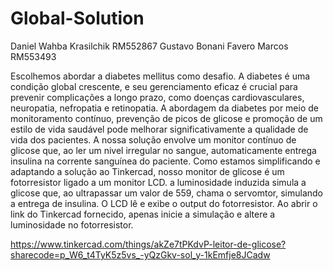 # Global-Solution

Daniel Wahba Krasilchik RM552867
Gustavo Bonani Favero Marcos RM553493


Escolhemos abordar a diabetes mellitus como desafio. A diabetes é uma condição global crescente, e seu gerenciamento eficaz é crucial para prevenir complicações a longo prazo, como doenças cardiovasculares, neuropatia, nefropatia e retinopatia. A abordagem da diabetes por meio de monitoramento contínuo, prevenção de picos de glicose e promoção de um estilo de vida saudável pode melhorar significativamente a qualidade de vida dos pacientes.
A nossa solução envolve um monitor contínuo de glicose que, ao ler um nivel irregular no sangue, automaticamente entrega insulina na corrente sanguínea do paciente. Como estamos simplificando e adaptando a solução ao Tinkercad, nosso monitor de glicose é um fotorresistor ligado a um monitor LCD. a luminosidade induzida simula a glicose que, ao ultrapassar um valor de 559, chama o servomtor, simulando a entrega de insulina. O LCD lê e exibe o output do fotorresistor.
Ao abrir o link do Tinkercad fornecido, apenas inicie a simulação e altere a luminosidade no fotorresistor.

https://www.tinkercad.com/things/akZe7tPKdvP-leitor-de-glicose?sharecode=p_W6_t4TyK5z5vs_-yQzGkv-sol_y-1kEmfje8JCadw
